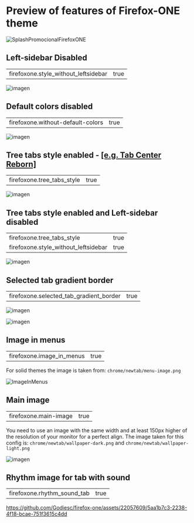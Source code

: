 # Preview of features of Firefox-ONE theme

![SplashPromocionalFirefoxONE](https://github.com/Godiesc/firefox-one/assets/22057609/453c2917-8cee-4424-b550-e4e38f492c84)

## Left-sidebar Disabled
<table><tr>
    <td>firefoxone.style_without_leftsidebar</td>
    <td>true</td></tr>
</table>

![imagen](https://github.com/Godiesc/firefox-one/assets/22057609/b1ef0a67-39db-4668-bef3-ada10a02db6a)

## Default colors disabled
<table><tr>
    <td>firefoxone.without-default-colors</td>
    <td>true</td></tr>
</table>

![imagen](https://github.com/Godiesc/firefox-one/assets/22057609/b7f2c33e-63ef-4484-9765-aa1be6c3b747)

## Tree tabs style enabled - [[e.g. Tab Center Reborn]](https://addons.mozilla.org/es/firefox/addon/tabcenter-reborn/)
<table><tr>
    <td>firefoxone.tree_tabs_style</td>
    <td>true</td></tr>
</table>

![imagen](https://github.com/Godiesc/firefox-one/assets/22057609/f8ea8f29-3fc9-42c6-b774-28370f5abe87)

## Tree tabs style enabled and Left-sidebar disabled
<table><tr>
    <td>firefoxone.tree_tabs_style&nbsp&nbsp&nbsp&nbsp&nbsp&nbsp&nbsp&nbsp&nbsp&nbsp</td>
    <td>true</td></tr>
   <tr>
    <td>firefoxone.style_without_leftsidebar</td>
    <td>true</td></tr>
</table>

![imagen](https://github.com/Godiesc/firefox-one/assets/22057609/978cc30c-020f-45d8-ac7e-72f9a9cdbfa7)

## Selected tab gradient border
<table><tr>
    <td>firefoxone.selected_tab_gradient_border</td>
    <td>true</td></tr>
</table>

![imagen](https://github.com/Godiesc/firefox-one/assets/22057609/60b53e12-6c72-4f2c-b47d-a41f582453c9)

![imagen](https://github.com/Godiesc/firefox-one/assets/22057609/544e391d-4bf8-4ce2-9b14-9992b0b4edd7)

## Image in menus
<table><tr>
    <td>firefoxone.image_in_menus</td>
    <td>true</td></tr>
</table>

<p>For solid themes the image is taken from: <code>chrome/newtab/menu-image.png</code></p>

![ImageInMenus](https://github.com/Godiesc/firefox-one/assets/22057609/216af894-f35f-418a-b309-81a9e703929e)

## Main image
<table><tr>
    <td>firefoxone.main-image</td>
    <td>true</td></tr>
</table>

<p>You need to use an image with the same width and at least 150px higher of the resolution of your monitor for a perfect align. The image taken for this config is: <code>chrome/newtab/wallpaper-dark.png</code> and <code>chrome/newtab/wallpaper-light.png</code></p>

![imagen](https://github.com/Godiesc/firefox-one/assets/22057609/aa08987f-cf41-4ec7-9f9e-a838a145a997)

## Rhythm image for tab with sound
<table><tr>
    <td>firefoxone.rhythm_sound_tab</td>
    <td>true</td></tr>
</table>

https://github.com/Godiesc/firefox-one/assets/22057609/5aa1b7c3-2238-4f18-bcae-751f3615c4dd
